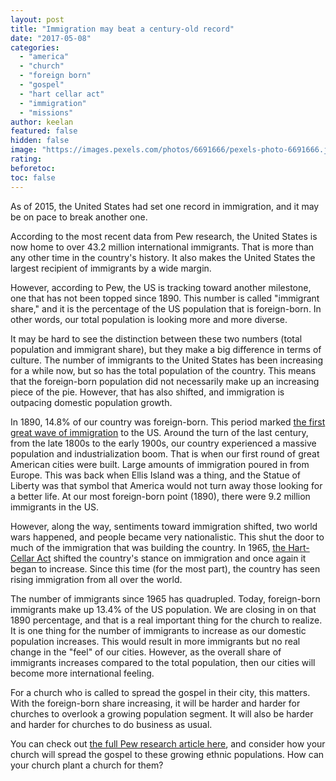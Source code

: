 ```yaml
---
layout: post
title: "Immigration may beat a century-old record"
date: "2017-05-08"
categories: 
  - "america"
  - "church"
  - "foreign born"
  - "gospel"
  - "hart cellar act"
  - "immigration"
  - "missions"
author: keelan
featured: false
hidden: false
image: "https://images.pexels.com/photos/6691666/pexels-photo-6691666.jpeg?auto=compress&cs=tinysrgb&w=1260&h=750&dpr=1"
rating:
beforetoc:
toc: false
---
```


As of 2015, the United States had set one record in immigration, and it may be on pace to break another one.

According to the most recent data from Pew research, the United States is now home to over 43.2 million international immigrants. That is more than any other time in the country's history. It also makes the United States the largest recipient of immigrants by a wide margin.

However, according to Pew, the US is tracking toward another milestone, one that has not been topped since 1890. This number is called "immigrant share," and it is the percentage of the US population that is foreign-born. In other words, our total population is looking more and more diverse.

It may be hard to see the distinction between these two numbers (total population and immigrant share), but they make a big difference in terms of culture. The number of immigrants to the United States has been increasing for a while now, but so has the total population of the country. This means that the foreign-born population did not necessarily make up an increasing piece of the pie. However, that has also shifted, and immigration is outpacing domestic population growth.

In 1890, 14.8% of our country was foreign-born. This period marked [the first great wave of immigration](http://blog.keelancook.com/2016/05/in-the-news-interactive-map-of-every-immigrant-since-1820.html) to the US. Around the turn of the last century, from the late 1800s to the early 1900s, our country experienced a massive population and industrialization boom. That is when our first round of great American cities were built. Large amounts of immigration poured in from Europe. This was back when Ellis Island was a thing, and the Statue of Liberty was that symbol that America would not turn away those looking for a better life. At our most foreign-born point (1890), there were 9.2 million immigrants in the US.

However, along the way, sentiments toward immigration shifted, two world wars happened, and people became very nationalistic. This shut the door to much of the immigration that was building the country. In 1965, [the Hart-Cellar Act](http://blog.keelancook.com/2015/10/in-the-news-what-happened-to-cause-immigration-to-explode.html) shifted the country's stance on immigration and once again it began to increase. Since this time (for the most part), the country has seen rising immigration from all over the world.

The number of immigrants since 1965 has quadrupled. Today, foreign-born immigrants make up 13.4% of the US population. We are closing in on that 1890 percentage, and that is a real important thing for the church to realize. It is one thing for the number of immigrants to increase as our domestic population increases. This would result in more immigrants but no real change in the "feel" of our cities. However, as the overall share of immigrants increases compared to the total population, then our cities will become more international feeling.

For a church who is called to spread the gospel in their city, this matters. With the foreign-born share increasing, it will be harder and harder for churches to overlook a growing population segment. It will also be harder and harder for churches to do business as usual.

You can check out [the full Pew research article here](http://www.pewresearch.org/fact-tank/2017/05/03/key-findings-about-u-s-immigrants/?utm_content=buffer95f89&utm_medium=social&utm_source=twitter.com&utm_campaign=buffer), and consider how your church will spread the gospel to these growing ethnic populations. How can your church plant a church for them?
